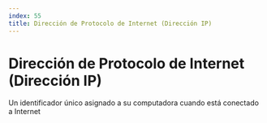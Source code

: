 ```yaml
---
index: 55
title: Dirección de Protocolo de Internet (Dirección IP)
---
```

# Dirección de Protocolo de Internet (Dirección IP) 

Un identificador único asignado a su computadora cuando está conectado a Internet